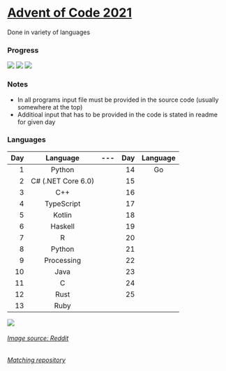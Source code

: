 # [Advent of Code 2021](https://adventofcode.com/2021/about)
Done in variety of languages

### Progress
![](https://img.shields.io/badge/day%20📅-15-blue)
![](https://img.shields.io/badge/stars%20⭐-28-yellow)
![](https://img.shields.io/badge/days%20completed-14-red)

### Notes
* In all programs input file must be provided in the source code (usually somewhere at the top)
* Additioal input that has to be provided in the code is stated in readme for given day

### Languages

| Day | Language | --- | Day | Language |
|----:|:--------:|:---:|----:|:--------:|
|1|Python||14|Go|
|2|C# (.NET Core 6.0)||15||
|3|C++||16||
|4|TypeScript||17||
|5|Kotlin||18||
|6|Haskell||19||
|7|R||20||
|8|Python||21||
|9|Processing||22||
|10|Java||23||
|11|C||24||
|12|Rust||25||
|13|Ruby|

![](https://i.redd.it/nx0xene4l1281.png)

###### [Image source: Reddit](https://www.reddit.com/r/Padoru/comments/r322tw/viego_padoru_league_of_legends/)

###### [Matching repository](https://github.com/Xerisu/Advent-of-Code)
